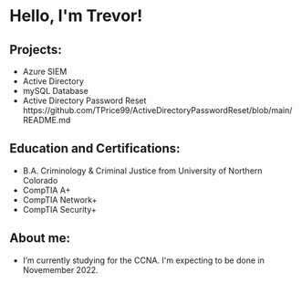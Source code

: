 <h1>Hello, I'm Trevor!</h1>

<h2>Projects:</h2>
<ul>
 <li>Azure SIEM</li> 
 <li>Active Directory</li> 
 <li>mySQL Database</li> 
 <li>Active Directory Password Reset</li> https://github.com/TPrice99/ActiveDirectoryPasswordReset/blob/main/README.md
</ul>

<h2>Education and Certifications:</h2>
<ul>
  <li>B.A. Criminology & Criminal Justice from University of Northern Colorado</li>
  <li>CompTIA A+</li>
  <li>CompTIA Network+</li>
  <li>CompTIA Security+</li>
</ul>

<h2>About me:</h2>
<ul>
  <li>I’m currently studying for the CCNA. I'm expecting to be done in Novemember 2022.</li>
</ul>

